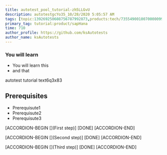 ```yaml
---
title: autotest_pool_tutorial-zh5LLGvU
description: autotestgcYo35_10/28/2020 5:05:57 AM
tags: [topic:139269250608756787992873,products:tech/73554900100700000996,tutorial:experience/advanced]
primary_tag: tutorial:product/sapHana
time: 710
author_profile: https://github.com/ksAutotests
author_name: ksAutotests
---
```

### You will learn
- You will learn this
- and that

autotest tutorial text6q3x83

## Prerequisites
- Prerequisute1
- Prerequisute2
- Prerequisute3

[ACCORDION-BEGIN [](First step)]
[DONE]
[ACCORDION-END]

[ACCORDION-BEGIN [](Second step)]
[DONE]
[ACCORDION-END]

[ACCORDION-BEGIN [](Third step)]
[DONE]
[ACCORDION-END]

